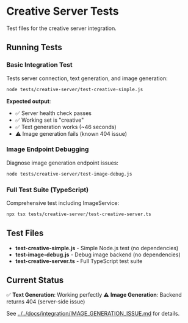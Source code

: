 # Creative Server Tests

Test files for the creative server integration.

## Running Tests

### Basic Integration Test
Tests server connection, text generation, and image generation:
```bash
node tests/creative-server/test-creative-simple.js
```

**Expected output**:
- ✅ Server health check passes
- ✅ Working set is "creative"
- ✅ Text generation works (~46 seconds)
- ⚠️ Image generation fails (known 404 issue)

### Image Endpoint Debugging
Diagnose image generation endpoint issues:
```bash
node tests/creative-server/test-image-debug.js
```

### Full Test Suite (TypeScript)
Comprehensive test including ImageService:
```bash
npx tsx tests/creative-server/test-creative-server.ts
```

## Test Files

- **test-creative-simple.js** - Simple Node.js test (no dependencies)
- **test-image-debug.js** - Debug image backend (no dependencies)
- **test-creative-server.ts** - Full TypeScript test suite

## Current Status

✅ **Text Generation**: Working perfectly
⚠️ **Image Generation**: Backend returns 404 (server-side issue)

See [../../docs/integration/IMAGE_GENERATION_ISSUE.md](../../docs/integration/IMAGE_GENERATION_ISSUE.md) for details.
